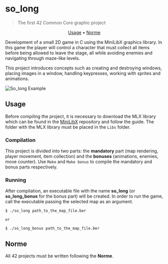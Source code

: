 # so_long
> The first 42 Common Core graphic project

</p>
<p align="center">
	<a href="#usage">Usage</a> •
	<a href="#norme">Norme</a>
</p>


Development of a small 2D game in C using the MiniLibX graphics library. In this game the player will control a character that must collect all items before being allowed to leave the stage, all while avoiding enemies and navigating through maze-like levels.

This project introduces concepts such as creating and destroying windows, placing images in a window, handling keypresses, working with sprites and animations.

![So_long Example](https://github.com/MartimPinto/so_long42/assets/128429526/d53fe7cc-1967-4f42-827a-aa54fad9602d)

## Usage
Before compiling the project, it is necessary to download the MLX library which can be found in the [MiniLibX](https://github.com/42Paris/minilibx-linux) repository and follow the guide. The folder with the MLX library must be placed in the `Libs` folder.

### Compilation
This project is divided into two parts: the **mandatory** part (map rendering, player movement, item collection) and the **bonuses** (animations, enemies, move counter). Use `Make` and `Make bonus` to compile the mandatory and bonus parts respectively.

### Running
After compilation, an executable file with the name **so_long** (or **so_long_bonus** for the bonus part) will be created. In order to run the game, call the executable passing the selected map as an argument.

```
$ ./so_long path_to_the_map_file.ber

or

$ ./so_long_bonus path_to_the_map_file.ber
```

## Norme

All 42 projects must be written following the **Norme**. 

